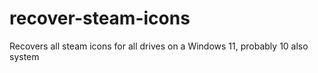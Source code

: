 # recover-steam-icons
Recovers all steam icons for all drives on a Windows 11, probably 10 also system
